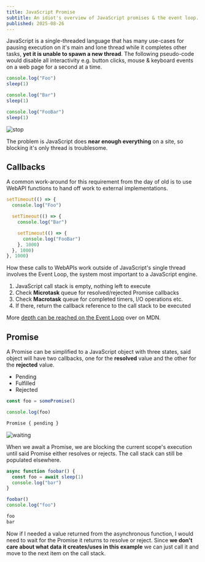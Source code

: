 ```yaml
---
title: JavaScript Promise
subtitle: An idiot's overview of JavaScript promises & the event loop.
published: 2025-08-26
---
```


JavaScript is a single-threaded language that has many use-cases for pausing
execution on it's main and lone thread while it completes other tasks, **yet it
is unable to spawn a new thread**. The following pseudo-code would disable all
interactivity e.g. button clicks, mouse & keyboard events on a web page for a
second at a time.

```js
console.log("Foo")
sleep(1)

console.log("Bar")
sleep(1)

console.log("FooBar")
sleep(1)
```

![stop](https://media3.giphy.com/media/v1.Y2lkPTc5MGI3NjExd2h0eWo1b2s2Y3gzY3d0end1dnFmd2M2a2pzYXRydW96dTluc2gzYSZlcD12MV9pbnRlcm5hbF9naWZfYnlfaWQmY3Q9Zw/KyCGSsquseTkv8sZ35/giphy.gif)

The problem is JavaScript does **near enough everything** on a site, so blocking
it's only thread is troublesome.

## Callbacks

A common work-around for this requirement from the day of old is to use WebAPI
functions to hand off work to external implementations.

```js
setTimeout(() => {
  console.log("Foo")

  setTimeout(() => {
    console.log("Bar")

    setTimeout(() => {
      console.log("FooBar")
    }, 1000)
  }, 1000)
}, 1000)
```

How these calls to WebAPIs work outside of JavaScript's single thread involves
the Event Loop, the system most important to a JavaScript engine.

1. JavaScript call stack is empty, nothing left to execute
2. Check **Microtask** queue for resolved/rejected Promise callbacks
3. Check **Macrotask** queue for completed timers, I/O operations etc.
3. If there, return the callback reference to the call stack to be executed

More [depth can be reached on the Event
Loop](https://developer.mozilla.org/en-US/docs/Web/JavaScript/Reference/Execution_model)
over on MDN.

## Promise

A Promise can be simplified to a JavaScript object with three states, said
object will have two callbacks, one for the **resolved** value and the other for
the **rejected** value.

- Pending
- Fulfilled
- Rejected

```js
const foo = somePromise()

console.log(foo)
```

```txt
Promise { pending }
```

![waiting](https://media4.giphy.com/media/v1.Y2lkPTc5MGI3NjExNXIwc2ppaW8yOXF0Z2VrdHd5cXJzd2ZyYzZxc2NoNDMzajNlZ2hmZiZlcD12MV9pbnRlcm5hbF9naWZfYnlfaWQmY3Q9Zw/tvU9iTev6uBIQ/giphy.gif)

When we await a Promise, we are blocking the current scope's execution until said
Promise either resolves or rejects. The call stack can still be populated
elsewhere.

```js
async function foobar() {
  const foo = await sleep(1)
  console.log("bar")
}

foobar()
console.log("foo")
```

```txt
foo
bar
```

Now if I needed a value returned from the asynchronous function, I would need to
wait for the Promise it returns to resolve or reject. Since **we don't care
about what data it creates/uses in this example** we can just call it and move
to the next item on the call stack.
